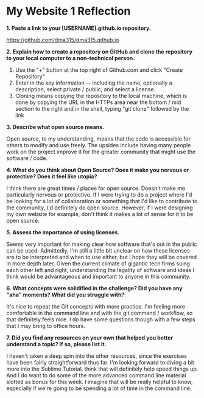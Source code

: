 # My Website 1 Reflection

**1. Paste a link to your [USERNAME].github.io repository.**

https://github.com/dma315/dma315.github.io

**2. Explain how to create a repository on GitHub and clone the repository to your local computer to a non-technical person.**

1. Use the "+" button at the top right of Github.com and click "Create Repository"
2. Enter in the key information -- including the name, optionally a description, select private / public, and select a license.
3. Cloning means copying the repository to the local machine, which is done by copying the URL in the HTTPs area near the bottom / mid section to the right and in the shell, typing "git clone" followed by the link

**3. Describe what open source means.**

Open source, to my understanding, means that the code is accessible for others to modify and use freely. The upsides include having many people work on the project improve it for the greater community that might use the software / code. 

**4. What do you think about Open Source? Does it make you nervous or protective? Does it feel like utopia?**

I think there are great times / places for open source. Doesn't make me particularly nervous or protective. If I were trying to do a project where I'd be looking for a lot of collaboration or something that I'd like to contribute to the community, I'd definitely do open source. However, if I were designing my own website for example, don't think it makes a lot of sense for it to be open source. 

**5. Assess the importance of using licenses.**

Seems very important for making clear how software that's out in the public can be used. Admittedly, I'm still a little bit unclear on how these licenses are to be interpreted and when to use either, but I hope they will be covered in more depth later. Given the current climate of gigantic tech firms suing each other left and right, understanding the legality of software and ideas I think would be advantageous and important to anyone in this community. 

**6. What concepts were solidified in the challenge? Did you have any "aha" moments? What did you struggle with?**

It's nice to repeat the Git concepts with more practice. I'm feeling more comfortable in the command line and with the git command / workflow, so that definitely feels nice. I do have some questions though with a few steps that I may bring to office hours. 

**7. Did you find any resources on your own that helped you better understand a topic? If so, please list it.**

I haven't taken a deep spin into the other resources, since the exercises have been fairly straightforward thus far. I'm looking forward to diving a bit more into the Sublime Tutorial, think that will definitely help speed things up. And I do want to do some of the more advanced command line material slotted as bonus for this week. I imagine that will be really helpful to know, especially if we're going to be spending a lot of time in the command line. 